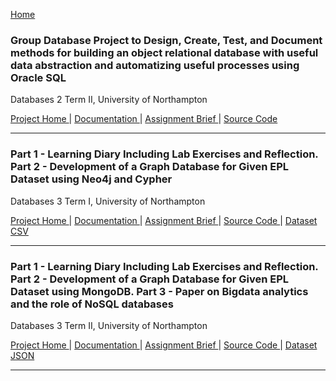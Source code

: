 <a href = "https://github.com/diwaslamsal/DatabaseAssignments"> Home </a>


### Group Database Project to Design, Create, Test, and Document methods for building an object relational database with useful data abstraction and automatizing useful processes using Oracle SQL
Databases 2 Term II, University of Northampton

<a href = "https://github.com/diwaslamsal/DatabaseAssignments/Databases-2-Term-II/"> Project Home </a> | <a href = "https://diwaslamsal.github.io/DatabaseAssignments/Databases-2-Term-II/CSY2038-group-4.pdf" target="_blank"> Documentation </a> | <a href = "https://diwaslamsal.github.io/DatabaseAssignments/Databases-2-Term-II/Assignment-Files/" target="_blank"> Assignment Brief </a> | <a href = "https://diwaslamsal.github.io/DatabaseAssignments/Databases-2-Term-II/script-files" target="_blank"> Source Code </a>

<hr>


### Part 1 - Learning Diary Including Lab Exercises and Reflection. Part 2 - Development of a Graph Database for Given EPL Dataset using Neo4j and Cypher
Databases 3 Term I, University of Northampton

<a href = "https://github.com/diwaslamsal/DatabaseAssignments/Databases-3-Term-I/"> Project Home </a> | <a href = "https://diwaslamsal.github.io/DatabaseAssignments/Databases-3-Term-I/18406547-diwas-lamsal-database-report.pdf" target="_blank"> Documentation </a> | <a href = "https://diwaslamsal.github.io/DatabaseAssignments/Databases-3-Term-I/DB3_AS1_AssignmentBrief.docx" target="_blank"> Assignment Brief </a> | <a href = "https://diwaslamsal.github.io/DatabaseAssignments/Databases-3-Term-I/Assignment_Source_Code.txt" target="_blank"> Source Code </a> | <a href = "https://diwaslamsal.github.io/DatabaseAssignments/Databases-3-Term-I/DB3_AS1_EPL_Dataset.csv" target="_blank"> Dataset CSV </a> 

<hr>


### Part 1 - Learning Diary Including Lab Exercises and Reflection. Part 2 - Development of a Graph Database for Given EPL Dataset using MongoDB. Part 3 - Paper on Bigdata analytics and the role of NoSQL databases
Databases 3 Term II, University of Northampton

<a href = "https://github.com/diwaslamsal/DatabaseAssignments/Databases-3-Term-II/"> Project Home </a> | <a href = "https://diwaslamsal.github.io/DatabaseAssignments/Databases-3-Term-II/18406547-diwas-lamsal-report.pdf" target="_blank"> Documentation </a> | <a href = "https://diwaslamsal.github.io/DatabaseAssignments/Databases-3-Term-II/CSY3024-firstsit-AS2-2019-20.pdf" target="_blank"> Assignment Brief </a> | <a href = "https://diwaslamsal.github.io/DatabaseAssignments/Databases-3-Term-II/18406547-diwas-lamsal-assignment-source-code.txt" target="_blank"> Source Code </a> | <a href = "https://diwaslamsal.github.io/DatabaseAssignments/Databases-3-Term-II/epl_1819.json" target="_blank"> Dataset JSON </a> 

<hr>




